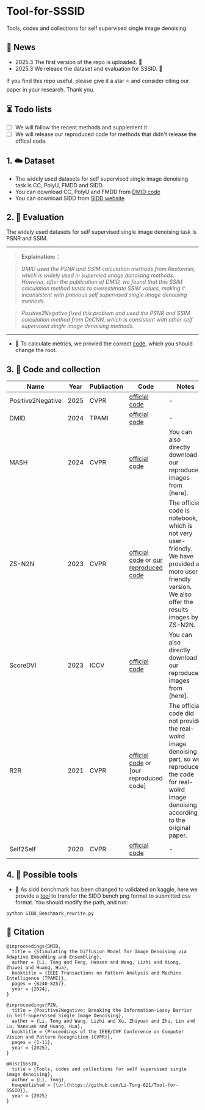 # Tool-for-SSSID
Tools, codes and collections for self supervised single image denoising.

## 🚀 News

- 2025.3 The first version of the repo is uploaded. 🤩
- 2025.3 We release the dataset and evaluation for SSSID. 💝

If you find this repo useful, please give it a star ⭐ and consider citing our paper in your research. Thank you.

## ⏳ Todo lists
- [ ] We will follow the recent methods and supplement it. 
- [ ] We will release our reproduced code for methods that didn't release the offical code.

## 1. ☁️ Dataset

-  The widely used datasets for self supervised single image denoising task is CC, PolyU, FMDD and SIDD.
-  You can download CC, PolyU and FMDD from [DMID code](https://github.com/Li-Tong-621/DMID/releases/tag/v1.0)
-  You can download SIDD from [SIDD website](https://abdokamel.github.io/sidd/) 




## 2. 🌊 Evaluation

The widely used datasets for self supervised single image denoising task is PSNR and SSIM.


<hr />

>**Explaination:**：

>*DMID used the PSNR and SSIM calculation methods from Restormer, which is widely used in supervied image denoising methods. However,  after the publication of DMID, we found that this SSIM calculation method tends to overestimate SSIM values, making it inconsistent with previous self supervised single image denoising methods.*

>*Positive2Negative fixed this problem and used the PSNR and SSIM calculation method from DnCNN, which is consistent with other self supervised single image denoising methods.*
<hr />

-  🔨 To calculate metrics, we provied the correct [code](https://github.com/Li-Tong-621/Tool-for-SSSID/cal_metrics.py), which you should change the root.



## 3. 🎉 Code and collection

| Name | Year | Publiaction | Code | Notes |
|-|-|-|-|-|
|Positive2Negative| 2025|CVPR |[official code](https://github.com/Li-Tong-621/P2N/)|-|
|DMID| 2024|TPAMI |[official code](https://github.com/Li-Tong-621/DMID/)|-|
|MASH|2024| CVPR|[official code](https://github.com/hamadichihaoui/mash)| You can also directly download our reproduced images from [here].|
|ZS-N2N| 2023 |CVPR |[official code](https://colab.research.google.com/drive/1i82nyizTdszyHkaHBuKPbWnTzao8HF9b) or [our reproduced code](https://github.com/Li-Tong-621/ZS-N2N)| The official code is notebook, which is not very user-friendly. We have provided a more user-friendly version. We also offer the results images by ZS-N2N.|
|ScoreDVI| 2023| ICCV |[official code](https://github.com/alwaysuu/ScoreDVI/)| You can also directly download our reproduced images from [here].|
|R2R| 2021| CVPR |[official code](https://github.com/PangTongyao/Recorrupted-to-Recorrupted-Unsupervised-Deep-Learning-for-Image-Denoising/) or [our reproduced code]| The official code did not provide the real-wolrd image denoising part, so we reproduced the code for real-wolrd image denoising according to the original paper.|
|Self2Self| 2020 |CVPR |[official code](https://github.com/scut-mingqinchen/self2self/)|-|


## 4. 🔨 Possible tools

-  🔨 As sidd benchmark has been changed to validated on kaggle, here we provide a [tool](https://github.com/Li-Tong-621/Tool-for-SSSID/edit/main/SIDD_Benchmark_rewrite.py) to transfer the SIDD bench png format to submitted csv format. You should modify the path, and run:
```
python SIDD_Benchmark_rewrite.py
```
  

## 🌹 Citation


```
@inproceedings{DMID,
  title = {Stimulating the Diffusion Model for Image Denoising via Adaptive Embedding and Ensembling},
  author = {Li, Tong and Feng, Hansen and Wang, Lizhi and Xiong, Zhiwei and Huang, Hua},
  booktitle = {IEEE Transactions on Pattern Analysis and Machine Intelligence (TPAMI)},
  pages = {8240-8257},
  year = {2024},
}
```


```
@inproceedings{P2N,
  title = {Positive2Negative: Breaking the Information-Lossy Barrier in Self-Supervised Single Image Denoising},
  author = {Li, Tong and Wang, Lizhi and Xu, Zhiyuan and Zhu, Lin and Lu, Wanxuan and Huang, Hua},
  booktitle = {Proceedings of the IEEE/CVF Conference on Computer Vision and Pattern Recognition (CVPR)},
  pages = {1-11},
  year = {2025},
}
```

```
@misc{SSSID,
  title = {Tools, codes and collections for self supervised single image denoising},
  author = {Li, Tong},
  howpublished = {\url{https://github.com/Li-Tong-621/Tool-for-SSSID}},
  year = {2025}
}
```

